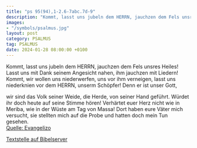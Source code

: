 ```yaml
---
title: "ps 95(94),1-2.6-7abc.7d-9"
description: "Kommt, lasst uns jubeln dem HERRN, jauchzen dem Fels unsres Heiles! Lasst uns mit Dank seinem Angesicht nahen, ihm jauchzen mit Liedern!  Kommt, wir wollen uns niederwerfen, uns vor ihm verneigen, lasst uns niederknien vor dem HERRN, unserm Schöpfer! Denn er ist unser Gott,  wir ...."
images:
- "/symbols/psalmus.jpg"
layout: post
category: PSALMUS
tag: PSALMUS
date: 2024-01-28 08:00:00 +0100
---
```

Kommt, lasst uns jubeln dem HERRN, jauchzen dem Fels unsres Heiles!
Lasst uns mit Dank seinem Angesicht nahen, ihm jauchzen mit Liedern! 
Kommt, wir wollen uns niederwerfen, uns vor ihm verneigen, lasst uns niederknien vor dem HERRN, unserm Schöpfer!
Denn er ist unser Gott,

wir sind das Volk seiner Weide,
die Herde, von seiner Hand geführt.<!--more--> 
Würdet ihr doch heute auf seine Stimme hören! 
Verhärtet euer Herz nicht wie in Meriba, wie in der Wüste am Tag von Massa!
Dort haben eure Väter mich versucht, sie stellten mich auf die Probe und hatten doch mein Tun gesehen.<br>
[Quelle: Evangelizo](https://evangeliumtagfuertag.org/DE/gospel)

[Textstelle auf Bibelserver](https://www.bibleserver.com/EU/ps95(94),1-2.6-7abc.7d-9)
